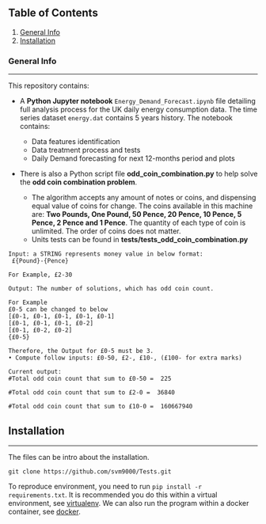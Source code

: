 ## Table of Contents
1. [General Info](#general-info)
2. [Installation](#installation)

### General Info
***
This repository contains:
  * A **Python Jupyter notebook** `Energy_Demand_Forecast.ipynb` file detailing full analysis process for the UK daily energy consumption data. The time series dataset `energy.dat` 
    contains 5 years history. The notebook contains:
    * Data features identification
    * Data treatment process and tests
    * Daily Demand forecasting for next 12-months period and plots
    
  * There is also a Python script file **odd_coin_combination.py** to help solve the **odd coin combination problem**. 
      * The algorithm accepts any amount of notes or coins, and dispensing equal value of coins for change. The coins available in this machine are: **Two Pounds, One  Pound, 50 Pence, 20 Pence, 10 Pence, 5 Pence, 2 Pence and 1 Pence**. The quantity of each type of coin is unlimited. The order of coins does not matter.
      * Units tests can be found in **tests/tests_odd_coin_combination.py**
```
Input: a STRING represents money value in below format:
 £{Pound}-{Pence} 

For Example, £2-30

Output: The number of solutions, which has odd coin count.

For Example
£0-5 can be changed to below
[£0-1, £0-1, £0-1, £0-1, £0-1]
[£0-1, £0-1, £0-1, £0-2]
[£0-1, £0-2, £0-2]
{£0-5}

Therefore, the Output for £0-5 must be 3.
• Compute follow inputs: £0-50, £2-, £10-, (£100- for extra marks)

Current output:
#Total odd coin count that sum to £0-50 =  225

#Total odd coin count that sum to £2-0 =  36840

#Total odd coin count that sum to £10-0 =  160667940
```

## Installation
***
The files can be  intro about the installation. 
```
git clone https://github.com/svm9000/Tests.git

```
To reproduce environment, you need to run `pip install -r 
requirements.txt`. It is recommended you do this within a virtual environment, see [virtualenv](https://virtualenv.pypa.io/en/stable/). We can also run the program within a docker container, see [docker](https://docs.docker.com/language/python/build-images/).

